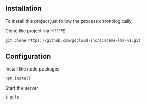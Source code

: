 ## Installation

To install this project just follow the process chronologically.

Clone the project via HTTPS

```bash
git clone https://github.com/gocloud-inc/academe-lms-v1.git
```
## Configuration

Install the node packages

```bash
npm install
```

Start the server 

```bash
$ gulp
```